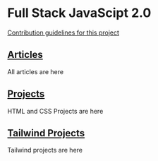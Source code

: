 # Full Stack JavaScipt 2.0

[Contribution guidelines for this project](docs/CONTRIBUTING.md)

## [Articles](Articles)
All articles are here

## [Projects](Projects)
HTML and CSS Projects are here

## [Tailwind Projects](Tailwind-Projects)
Tailwind projects are here      